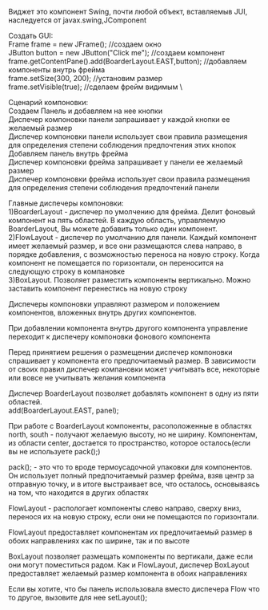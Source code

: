 Виджет это компонент Swing, почти любой объект, вставляемыв JUI, наследуется от javax.swing,JComponent

Создать GUI:\
Frame frame = new JFrame(); //создаем окно \
JButton button = new JButton("Click me"); //создаем компонент \
frame.getContentPane().add(BoarderLayout.EAST,button); //добавляем компоненты внутрь фрейма \
frame.setSize(300, 200); //установим размер \
frame.setVisible(true); //сделаем фрейм видимым \

Сценарий компоновки:\
Создаем Панель и добавляем на нее кнопки\
Диспечер компоновки панели запрашивает у каждой кнопки ее желаемый размер\
Диспечер компоновки панели использует свои правила размещения для определения степени соблюдения предпочтения этих кнопок\
Добавляем панель внутрь фрейма\
Диспечер компоновки фрейма запрашивает у панели ее желаемый размер\
Диспечер компоновки фрейма использует свои правила размещения для определения степени соблюдения предпочтений панели

Главные диспечеры компоновки:\
1)BoarderLayout - диспечер по умолчению для фрейма. Делит фоновый компонент на пять областей. В каждую область, управляемую BoarderLayout, Вы можете добавить только один компонент.\
2)FlowLayout - диспечер по умолчанию для панели. Каждый компонент имеет желаемый размер, и все они размещаются слева направо, в порядке добавления, с возможностью переноса на новую строку. Когда компонент не помещается по горизонтали, он переносится на следующую строку в компановке\
3)BoxLayout. Позволяет разместить компоненты вертикально. Можно заставить компонент перенестись на новую строку

Диспечеры компоновки управляют размером и положением компонентов, вложенных внутрь других компонентов.

При добавлении компонента внутрь другого компонента управление переходит к диспечеру компоновки фонового компонента

Перед принятием решения о размещении диспечер компоновки спрашивает у компонента его предпочитаемый размер. В зависимости от своих правил диспечер компановки может учитывать все, некоторые или вовсе не учитывать желания компонента

Диспечер BoarderLayout позволяет добавлять компонент в одну из пяти областей.\
add(BoarderLayout.EAST, panel);

При работе с BoarderLayout компоненты, расоположенные в областях north, south - получают желаемую высоту, но не ширину. Компонентам, из области center, достается то пространство, которое осталось(если вы не используете pack();)

pack(); - это что то вроде термоусадочной упаковки для компонентов. Он использует полный предпочитаемый размер фрейма, взяв центр за отправную точку, и в итоге выстраивает все, что осталось, основываясь на том, что находится в других областях

FlowLayout - распологает компоненты слево направо, сверху вниз, перенося их на новую строку, если они не помещаются по горизонтали.

FlowLayout предоставляет компонентам их предпочитаемый размер в обоих направлениях как по ширине, так и по высоте

BoxLayout позволяет размещать компоненты по вертикали, даже если они могут поместиться радом. Как и FlowLayout, диспечер BoxLayout предоставляет желаемый размер компонента в обоих направлениях

Если вы хотите, что бы панель использовала вместо диспечера Flow что то другое, вызовите для нее setLayout();



